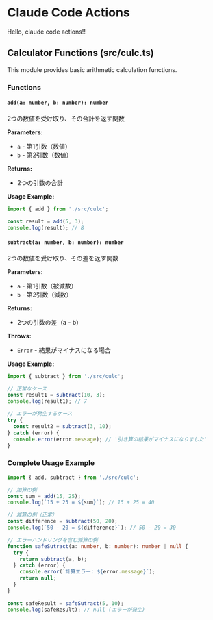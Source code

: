 # Claude Code Actions

Hello, claude code actions!!

## Calculator Functions (src/culc.ts)

This module provides basic arithmetic calculation functions.

### Functions

#### `add(a: number, b: number): number`

2つの数値を受け取り、その合計を返す関数

**Parameters:**
- `a` - 第1引数（数値）
- `b` - 第2引数（数値）

**Returns:**
- 2つの引数の合計

**Usage Example:**
```typescript
import { add } from './src/culc';

const result = add(5, 3);
console.log(result); // 8
```

#### `subtract(a: number, b: number): number`

2つの数値を受け取り、その差を返す関数

**Parameters:**
- `a` - 第1引数（被減数）
- `b` - 第2引数（減数）

**Returns:**
- 2つの引数の差（a - b）

**Throws:**
- `Error` - 結果がマイナスになる場合

**Usage Example:**
```typescript
import { subtract } from './src/culc';

// 正常なケース
const result1 = subtract(10, 3);
console.log(result1); // 7

// エラーが発生するケース
try {
  const result2 = subtract(3, 10);
} catch (error) {
  console.error(error.message); // '引き算の結果がマイナスになりました'
}
```

### Complete Usage Example

```typescript
import { add, subtract } from './src/culc';

// 加算の例
const sum = add(15, 25);
console.log(`15 + 25 = ${sum}`); // 15 + 25 = 40

// 減算の例（正常）
const difference = subtract(50, 20);
console.log(`50 - 20 = ${difference}`); // 50 - 20 = 30

// エラーハンドリングを含む減算の例
function safeSutract(a: number, b: number): number | null {
  try {
    return subtract(a, b);
  } catch (error) {
    console.error(`計算エラー: ${error.message}`);
    return null;
  }
}

const safeResult = safeSutract(5, 10);
console.log(safeResult); // null (エラーが発生)
```
